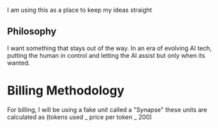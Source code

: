 I am using this as a place to keep my ideas straight

## Philosophy

I want something that stays out of the way. In an era of evolving AI tech, putting the human in control and letting the AI assist but only when its wanted.

# Billing Methodology

For billing, I will be using a fake unit called a "Synapse" these units are calculated as (tokens used _ price per token _ 200)
